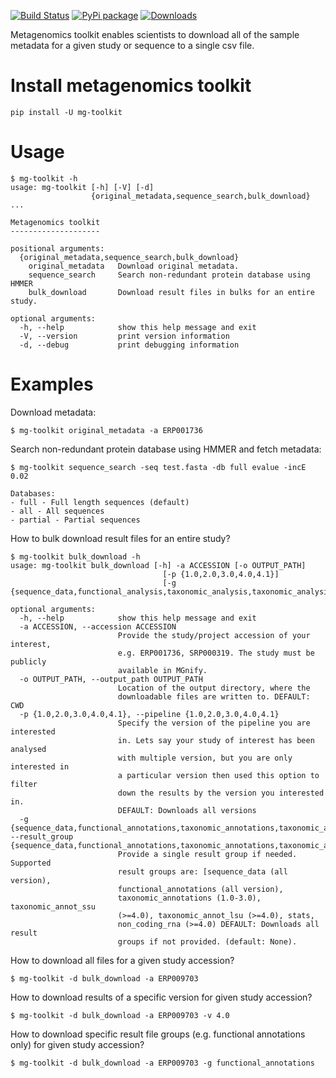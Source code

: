 [![Build Status](https://travis-ci.com/EBI-Metagenomics/emg-toolkit.svg?branch=master)](https://travis-ci.org/EBI-Metagenomics/emg-toolkit) [![PyPi package](https://badge.fury.io/py/mg-toolkit.svg)](https://badge.fury.io/py/mg-toolkit) [![Downloads](http://pepy.tech/badge/mg-toolkit)](http://pepy.tech/project/mg-toolkit)


Metagenomics toolkit enables scientists to download all of the sample
metadata for a given study or sequence to a single csv file.


Install metagenomics toolkit
============================

    pip install -U mg-toolkit


Usage
=====

    $ mg-toolkit -h
    usage: mg-toolkit [-h] [-V] [-d]
                      {original_metadata,sequence_search,bulk_download} ...

    Metagenomics toolkit
    --------------------

    positional arguments:
      {original_metadata,sequence_search,bulk_download}
        original_metadata   Download original metadata.
        sequence_search     Search non-redundant protein database using HMMER
        bulk_download       Download result files in bulks for an entire study.

    optional arguments:
      -h, --help            show this help message and exit
      -V, --version         print version information
      -d, --debug           print debugging information


Examples
========

Download metadata:

    $ mg-toolkit original_metadata -a ERP001736


Search non-redundant protein database using HMMER and fetch metadata:

    $ mg-toolkit sequence_search -seq test.fasta -db full evalue -incE 0.02

    Databases:
    - full - Full length sequences (default)
    - all - All sequences
    - partial - Partial sequences


How to bulk download result files for an entire study?

    $ mg-toolkit bulk_download -h
    usage: mg-toolkit bulk_download [-h] -a ACCESSION [-o OUTPUT_PATH]
                                      [-p {1.0,2.0,3.0,4.0,4.1}]
                                      [-g {sequence_data,functional_analysis,taxonomic_analysis,taxonomic_analysis_ssu,taxonomic_analysis_lsu,stats,non_coding_rna}]
      
    optional arguments:
      -h, --help            show this help message and exit
      -a ACCESSION, --accession ACCESSION
                            Provide the study/project accession of your interest,
                            e.g. ERP001736, SRP000319. The study must be publicly
                            available in MGnify.
      -o OUTPUT_PATH, --output_path OUTPUT_PATH
                            Location of the output directory, where the
                            downloadable files are written to. DEFAULT: CWD
      -p {1.0,2.0,3.0,4.0,4.1}, --pipeline {1.0,2.0,3.0,4.0,4.1}
                            Specify the version of the pipeline you are interested
                            in. Lets say your study of interest has been analysed
                            with multiple version, but you are only interested in
                            a particular version then used this option to filter
                            down the results by the version you interested in.
                            DEFAULT: Downloads all versions
      -g {sequence_data,functional_annotations,taxonomic_annotations,taxonomic_annot_ssu,taxonomic_annot_lsu,stats,non_coding_rna}, --result_group {sequence_data,functional_annotations,taxonomic_annotations,taxonomic_annot_ssu,taxonomic_annot_lsu,stats,non_coding_rna}
                            Provide a single result group if needed. Supported
                            result groups are: [sequence_data (all version),
                            functional_annotations (all version),
                            taxonomic_annotations (1.0-3.0), taxonomic_annot_ssu
                            (>=4.0), taxonomic_annot_lsu (>=4.0), stats,
                            non_coding_rna (>=4.0) DEFAULT: Downloads all result
                            groups if not provided. (default: None).
    
How to download all files for a given study accession?
    
    $ mg-toolkit -d bulk_download -a ERP009703
    
How to download results of a specific version for given study accession?
    
    $ mg-toolkit -d bulk_download -a ERP009703 -v 4.0
    
How to download specific result file groups (e.g. functional annotations only) for given study accession?
    
    $ mg-toolkit -d bulk_download -a ERP009703 -g functional_annotations
